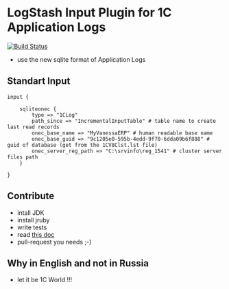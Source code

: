 # LogStash Input Plugin for 1C Application Logs

[![Build Status](https://travis-ci.org/silverbulleters-research/logstash-vanessa-sqlitelogs.svg?branch=master)](https://travis-ci.org/silverbulleters-research/logstash-vanessa-sqlitelogs)

* use the new sqlite format of Application Logs

## Standart Input

```
input {

    sqliteonec {
		type => "1CLog"
		path_since => "IncrementalInputTable" # table name to create last read records
		onec_base_name => "MyVanessaERP" # human readable base name
		onec_base_guid => "9c1205e0-595b-4edd-9f70-6dda09b6f888" # guid of database (get from the 1CV8Clst.lst file)
		onec_server_reg_path => "C:\srvinfo\reg_1541" # cluster server files path
    }

}
```

## Contribute

* intall JDK
* install jruby
* write tests
* read [this doc](https://www.elastic.co/guide/en/logstash/5.0/_how_to_write_a_logstash_input_plugin.html#_how_to_write_a_logstash_input_plugin)
* pull-request you needs ;-)

## Why in English and not in Russia

* let it be 1C World !!!
